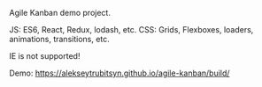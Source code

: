 Agile Kanban demo project.

JS: ES6, React, Redux, lodash, etc.
CSS: Grids, Flexboxes, loaders, animations, transitions, etc.

IE is not supported!

Demo: https://alekseytrubitsyn.github.io/agile-kanban/build/

